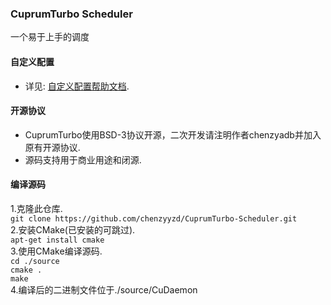 ### CuprumTurbo Scheduler  
一个易于上手的调度  
#### 自定义配置  
- 详见: [自定义配置帮助文档](https://github.com/chenzyyzd/CuprumTurbo-Scheduler/blob/main/custom_config/readme.md).  
#### 开源协议  
- CuprumTurbo使用BSD-3协议开源，二次开发请注明作者chenzyadb并加入原有开源协议.  
- 源码支持用于商业用途和闭源.  
#### 编译源码
1.克隆此仓库.  
`git clone https://github.com/chenzyyzd/CuprumTurbo-Scheduler.git`  
2.安装CMake(已安装的可跳过).  
`apt-get install cmake`  
3.使用CMake编译源码.  
`cd ./source`  
`cmake .`  
`make`  
4.编译后的二进制文件位于./source/CuDaemon  
